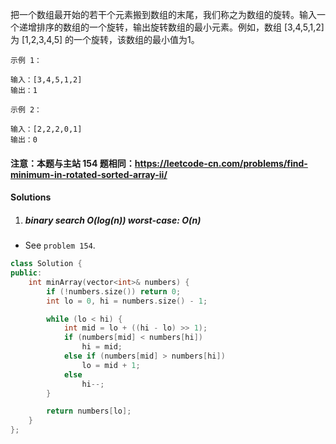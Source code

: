 把一个数组最开始的若干个元素搬到数组的末尾，我们称之为数组的旋转。输入一个递增排序的数组的一个旋转，输出旋转数组的最小元素。例如，数组 [3,4,5,1,2] 为 [1,2,3,4,5] 的一个旋转，该数组的最小值为1。  

```
示例 1：

输入：[3,4,5,1,2]
输出：1

示例 2：

输入：[2,2,2,0,1]
输出：0
```

#### 注意：本题与主站 154 题相同：https://leetcode-cn.com/problems/find-minimum-in-rotated-sorted-array-ii/


#### Solutions

1. ##### binary search O(log(n)) worst-case: O(n)

- See `problem 154`.

```c++
class Solution {
public:
    int minArray(vector<int>& numbers) {
        if (!numbers.size()) return 0;
        int lo = 0, hi = numbers.size() - 1;

        while (lo < hi) {
            int mid = lo + ((hi - lo) >> 1);
            if (numbers[mid] < numbers[hi])
                hi = mid;
            else if (numbers[mid] > numbers[hi])
                lo = mid + 1;
            else
                hi--;
        }

        return numbers[lo];
    }
};
```